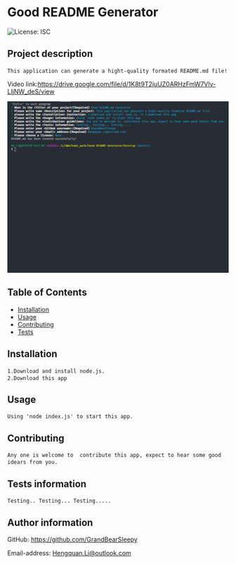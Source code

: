 # Good README Generator

![License: ISC](https://img.shields.io/badge/Licence-None-white.svg)

## Project description
    This application can generate a hight-quality formated README.md file!

Video link:https://drive.google.com/file/d/1K8t9T2juUZ0ARHzFmW7Vlv-LIjNW_deS/view

![imag](./Develop/media/screen.png)

## Table of Contents
* [Installation](#installation)
* [Usage](#usage)
* [Contributing](#contributing)
* [Tests](#tests-information)

## Installation
    1.Download and install node.js.
    2.Download this app

## Usage
    Using 'node index.js' to start this app.

## Contributing
    Any one is welcome to  contribute this app, expect to hear some good idears from you.

## Tests information
    Testing.. Testing... Testing.....

## Author information
  GitHub: https://github.com/GrandBearSleepy

  Email-address: Hengquan.Li@outlook.com

